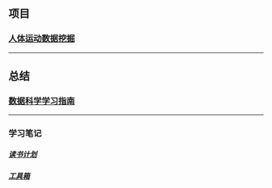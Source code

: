 ## 项目

### [人体运动数据挖掘](https://github.com/wutong798/Human_Activity_Recognition_with_Smartphones)

-------------
## 总结

### [数据科学学习指南](数据科学入门.md)

-------------

### 学习笔记
##### [读书计划](读书计划.md)

##### [工具箱](工具箱.md)